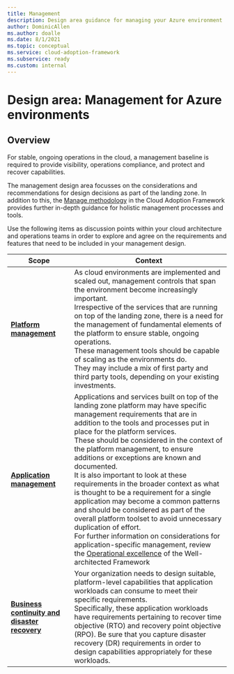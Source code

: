 ```yaml
---
title: Management
description: Design area guidance for managing your Azure environment
author: DominicAllen
ms.author: doalle
ms.date: 8/1/2021
ms.topic: conceptual
ms.service: cloud-adoption-framework
ms.subservice: ready
ms.custom: internal
---
```


# Design area: Management for Azure environments

## Overview

For stable, ongoing operations in the cloud, a management baseline is required to provide visibility, operations compliance, and protect and recover capabilities.

The management design area focusses on the considerations and recommendations for design decisions as part of the landing zone. In addition to this, the [Manage methodology](/manage/index.md) in the Cloud Adoption Framework provides further in-depth guidance for holistic management processes and tools. 

Use the following items as discussion points within your cloud architecture and operations teams in order to explore and agree on the requirements and features that need to be included in your management design.

|Scope|Context|
|-|-|
|[**Platform management**](./management-platform.md)|As cloud environments are implemented and scaled out, management controls that span the environment become increasingly important. <br> Irrespective of the services that are running on top of the landing zone, there is a need for the management of fundamental elements of the platform to ensure stable, ongoing operations. <br> These management tools should be capable of scaling as the environments do. <br> They may include a mix of first party and third party tools, depending on your existing investments.|
|[**Application management**](./management-applications.md)| Applications and services built on top of the landing zone platform may have specific management requirements that are in addition to the tools and processes put in place for the platform services. <br> These should be considered in the context of the platform management, to ensure additions or exceptions are known and documented. <br> It is also important to look at these requirements in the broader context as what is thought to be a requirement for a single application may become a common patterns and should be considered as part of the overall platform toolset to avoid unnecessary duplication of effort. <br> For further information on considerations for application-specific management, review the [Operational excellence](/azure/architecture/framework/#operational-excellence) of the Well-architected Framework|
|[**Business continuity and disaster recovery**](./management-bcdr.md)| Your organization needs to design suitable, platform-level capabilities that application workloads can consume to meet their specific requirements.  <br>  Specifically, these application workloads have requirements pertaining to recover time objective (RTO) and recovery point objective (RPO). Be sure that you capture disaster recovery (DR) requirements in order to design capabilities appropriately for these workloads.
